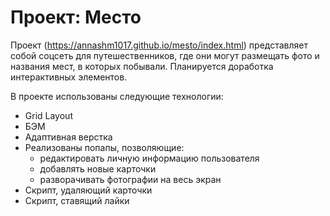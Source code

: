 # Проект: Место

Проект (https://annashm1017.github.io/mesto/index.html) представляет собой соцсеть для путешественников, где они могут размещать фото и названия мест, в которых побывали. Планируется доработка интерактивных элементов.

В проекте использованы следующие технологии:
* Grid Layout
* БЭМ
* Адаптивная верстка
* Реализованы попапы, позволяющие: 
  * редактировать личную информацию пользователя
  * добавлять новые карточки
  * разворачивать фотографии на весь экран
* Скрипт, удаляющий карточки
* Скрипт, ставящий лайки